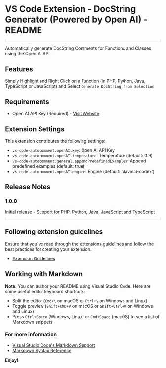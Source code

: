 # VS Code Extension - DocString Generator (Powered by Open AI) - README

---

Automatically generate DocString Comments for Functions and Classes using the Open AI API.  

## Features

Simply Highlight and Right Click on a Function (in PHP, Python, Java, TypeScript or JavaScript) and Select `Generate DocString from Selection`

## Requirements

- Open AI API Key (Required) - [Visit Website](https://openai.com/api/)

## Extension Settings

This extension contributes the following settings:

* `vs-code-autocomment.openAI.key`: Open AI API Key
* `vs-code-autocomment.openAI.temperature`: Temperature (default: 0.9)
* `vs-code-autocomment.general.appendPredefinedExamples`: Append predefined examples (default: true)
* `vs-code-autocomment.openAI.engine`: Engine (default: 'davinci-codex')

## Release Notes

### 1.0.0

Initial release - Support for PHP, Python, Java, JavaScript and TypeScript

-----------------------------------------------------------------------------------------------------------
## Following extension guidelines

Ensure that you've read through the extensions guidelines and follow the best practices for creating your extension.

* [Extension Guidelines](https://code.visualstudio.com/api/references/extension-guidelines)

## Working with Markdown

**Note:** You can author your README using Visual Studio Code.  Here are some useful editor keyboard shortcuts:

* Split the editor (`Cmd+\` on macOS or `Ctrl+\` on Windows and Linux)
* Toggle preview (`Shift+CMD+V` on macOS or `Shift+Ctrl+V` on Windows and Linux)
* Press `Ctrl+Space` (Windows, Linux) or `Cmd+Space` (macOS) to see a list of Markdown snippets

### For more information

* [Visual Studio Code's Markdown Support](http://code.visualstudio.com/docs/languages/markdown)
* [Markdown Syntax Reference](https://help.github.com/articles/markdown-basics/)

**Enjoy!**
